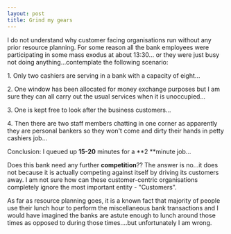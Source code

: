 ```yaml
---
layout: post
title: Grind my gears
---
```


I do not understand why customer facing organisations run without any prior resource planning. For some reason all the bank employees were participating in some mass exodus at about 13:30... or they were just busy not doing anything...contemplate the following scenario:

1\. Only two cashiers are serving in a bank with a capacity of eight...

2\. One window has been allocated for money exchange purposes but I am sure they can all carry out the usual services when it is unoccupied...

3\. One is kept free to look after the business customers...

4\. Then there are two staff members chatting in one corner as apparently they are personal bankers so they won't come and dirty their hands in petty cashiers job...

Conclusion: I queued up **15-20** minutes for a **2 **minute job...

Does this bank need any further **competition**?? The answer is no...it does not because it is actually competing against itself by driving its customers away. I am not sure how can these customer-centric organisations completely ignore the most important entity - "Customers".

As far as resource planning goes, it is a known fact that majority of people use their lunch hour to perform the miscellaneous bank transactions and I would have imagined the banks are astute enough to lunch around those times as opposed to during those times....but unfortunately I am wrong.